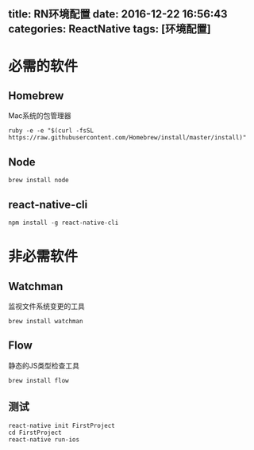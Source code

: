 title: RN环境配置
date: 2016-12-22 16:56:43
categories: ReactNative
tags: [环境配置]
---

<!--more-->
# 必需的软件

## Homebrew
Mac系统的包管理器
```shell
ruby -e -e "$(curl -fsSL https://raw.githubusercontent.com/Homebrew/install/master/install)"
```

## Node
```shell
brew install node
```

## react-native-cli
```shell
npm install -g react-native-cli
```

# 非必需软件
## Watchman
监视文件系统变更的工具
```shell
brew install watchman
```

## Flow
静态的JS类型检查工具
```shell
brew install flow
```

## 测试
```shell
react-native init FirstProject
cd FirstProject
react-native run-ios
```
